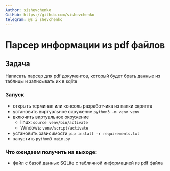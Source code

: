 ```yaml
---
Author: sishevchenko
GitHub: https://github.com/sishevchenko
telegram: @s_i_shevchenko
---
```


# Парсер информации из pdf файлов  

## Задача  
Написать парсер для pdf документов, который будет брать данные из таблицы и записывать их в sqlite  

### Запуск  
- открыть терминал или консоль разработчика из папки скрипта
- установить виртуальное окружение `python3 -m venv venv`  
- включить виртуальное окружение 
    - linux: `source venv/bin/activate`
    - Windows: `venv/script/activate`
- установить зависимости `pip install -r requirements.txt`  
- запустить `python3 main.py`  

### Что ожидаем получить на выходе:  
- файл с базой данных SQLite с табличной информацией из pdf файла  
